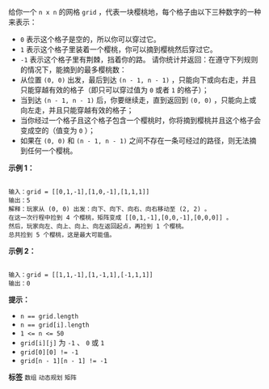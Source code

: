 给你一个 `n x n` 的网格 `grid` ，代表一块樱桃地，每个格子由以下三种数字的一种来表示：
-  `0` 表示这个格子是空的，所以你可以穿过它。
-  `1` 表示这个格子里装着一个樱桃，你可以摘到樱桃然后穿过它。
-  `-1` 表示这个格子里有荆棘，挡着你的路。
请你统计并返回：在遵守下列规则的情况下，能摘到的最多樱桃数：
- 从位置 `(0, 0)` 出发，最后到达 `(n - 1, n - 1)` ，只能向下或向右走，并且只能穿越有效的格子（即只可以穿过值为 `0` 或者 `1` 的格子）；
- 当到达 `(n - 1, n - 1)` 后，你要继续走，直到返回到 `(0, 0)` ，只能向上或向左走，并且只能穿越有效的格子；
- 当你经过一个格子且这个格子包含一个樱桃时，你将摘到樱桃并且这个格子会变成空的（值变为 `0` ）；
- 如果在 `(0, 0)` 和 `(n - 1, n - 1)` 之间不存在一条可经过的路径，则无法摘到任何一个樱桃。
 

 **示例 1：** 
<img alt="" src="https://assets.leetcode.com/uploads/2020/12/14/grid.jpg" />
```

输入：grid = [[0,1,-1],[1,0,-1],[1,1,1]]
输出：5
解释：玩家从 (0, 0) 出发：向下、向下、向右、向右移动至 (2, 2) 。
在这一次行程中捡到 4 个樱桃，矩阵变成 [[0,1,-1],[0,0,-1],[0,0,0]] 。
然后，玩家向左、向上、向上、向左返回起点，再捡到 1 个樱桃。
总共捡到 5 个樱桃，这是最大可能值。

```
 **示例 2：** 

```

输入：grid = [[1,1,-1],[1,-1,1],[-1,1,1]]
输出：0

```
 

 **提示：** 
-  `n == grid.length` 
-  `n == grid[i].length` 
-  `1 <= n <= 50` 
-  `grid[i][j]` 为 `-1` 、 `0` 或 `1` 
-  `grid[0][0] != -1` 
-  `grid[n - 1][n - 1] != -1` 
 
**标签**
`数组` `动态规划` `矩阵` 

